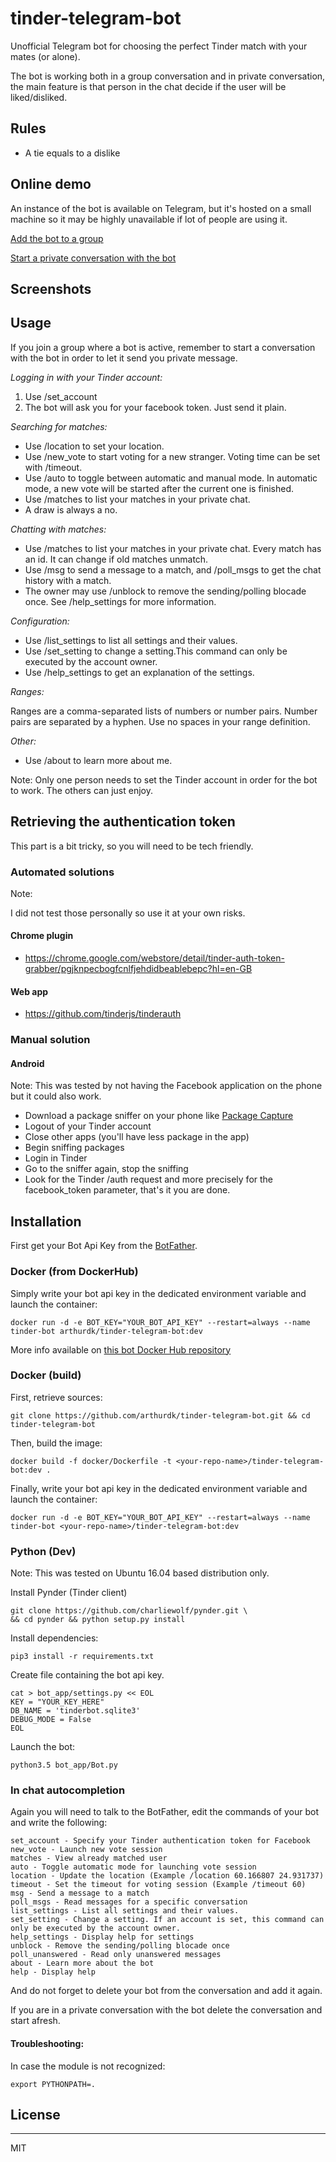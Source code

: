 # tinder-telegram-bot
Unofficial Telegram bot for choosing the perfect Tinder match with your mates (or alone).

The bot is working both in a group conversation and in private conversation, the main feature is that person in the chat decide if the user will be liked/disliked.

## Rules

* A tie equals to a dislike

## Online demo

An instance of the bot is available on Telegram, but it's hosted on a small machine so it may be highly unavailable if lot of people are using it.

[Add the bot to a group](https://telegram.me/tindergroupbot?startgroup=groupwithtinder)

[Start a private conversation with the bot](https://telegram.me/tindergroupbot?start=yes )

## Screenshots

## Usage

If you join a group where a bot is active, remember to start a conversation with the bot in order to let it send you private message.


_Logging in with your Tinder account:_

1. Use /set_account
2. The bot will ask you for your facebook token. Just send it plain.

_Searching for matches:_

 * Use /location to set your location.
 * Use /new_vote to start voting for a new stranger. Voting time can be set with /timeout.
 * Use /auto to toggle between automatic and manual mode. In automatic mode, a new vote will be started after the current one is finished.
 * Use /matches to list your matches in your private chat.
 * A draw is always a no.

_Chatting with matches:_

 * Use /matches to list your matches in your private chat. Every match has an id. It can change if old matches unmatch.
 * Use /msg to send a message to a match, and /poll_msgs to get the chat history with a match.
 * The owner may use /unblock to remove the sending/polling blocade once. See /help_settings for more information.

_Configuration:_

 * Use /list_settings to list all settings and their values.
 * Use /set_setting to change a setting.This command can only be executed by the account owner.
 * Use /help_settings to get an explanation of the settings.

_Ranges:_

Ranges are a comma-separated lists of numbers or number pairs. Number pairs are separated by a hyphen. Use no spaces in your range definition.

_Other:_

 * Use /about to learn more about me.

Note: Only one person needs to set the Tinder account in order for the bot to work. The others can just enjoy.

## Retrieving the authentication token
This part is a bit tricky, so you will need to be tech friendly.

### Automated solutions
Note:

I did not test those personally so use it at your own risks.

#### Chrome plugin
* https://chrome.google.com/webstore/detail/tinder-auth-token-grabber/pgjknpecbogfcnlfjehdidbeablebepc?hl=en-GB

#### Web app

* https://github.com/tinderjs/tinderauth

### Manual solution

#### Android

Note: This was tested by not having the Facebook application on the phone but it could also work.
* Download a package sniffer on your phone like [Package Capture](https://play.google.com/store/apps/details?id=app.greyshirts.sslcapture&hl=en)
* Logout of your Tinder account
* Close other apps (you'll have less package in the app)
* Begin sniffing packages
* Login in Tinder
* Go to the sniffer again, stop the sniffing
* Look for the Tinder /auth request and more precisely for the facebook_token parameter, that's it you are done.


## Installation

First get your Bot Api Key from the [BotFather](https://core.telegram.org/bots#3-how-do-i-create-a-bot).

### Docker (from DockerHub)

Simply write your bot api key in the dedicated environment variable and launch the container:
```
docker run -d -e BOT_KEY="YOUR_BOT_API_KEY" --restart=always --name tinder-bot arthurdk/tinder-telegram-bot:dev
```

More info available on [this bot Docker Hub repository](https://hub.docker.com/r/arthurdk/tinder-telegram-bot/)

### Docker (build)

First, retrieve sources:

```
git clone https://github.com/arthurdk/tinder-telegram-bot.git && cd tinder-telegram-bot
```

Then, build the image:
```
docker build -f docker/Dockerfile -t <your-repo-name>/tinder-telegram-bot:dev .
```

Finally, write your bot api key in the dedicated environment variable and launch the container:

```
docker run -d -e BOT_KEY="YOUR_BOT_API_KEY" --restart=always --name tinder-bot <your-repo-name>/tinder-telegram-bot:dev
```

### Python (Dev)

Note: This was tested on Ubuntu 16.04 based distribution only.

Install Pynder (Tinder client)
```
git clone https://github.com/charliewolf/pynder.git \
&& cd pynder && python setup.py install
```

Install dependencies:
```
pip3 install -r requirements.txt
```


Create file containing the bot api key.
```
cat > bot_app/settings.py << EOL
KEY = "YOUR_KEY_HERE"
DB_NAME = 'tinderbot.sqlite3'
DEBUG_MODE = False
EOL
```

Launch the bot:
```
python3.5 bot_app/Bot.py
```

### In chat autocompletion

Again you will need to talk to the BotFather, edit the commands of your bot and write the following:

```
set_account - Specify your Tinder authentication token for Facebook
new_vote - Launch new vote session
matches - View already matched user
auto - Toggle automatic mode for launching vote session
location - Update the location (Example /location 60.166807 24.931737)
timeout - Set the timeout for voting session (Example /timeout 60)
msg - Send a message to a match
poll_msgs - Read messages for a specific conversation
list_settings - List all settings and their values.
set_setting - Change a setting. If an account is set, this command can only be executed by the account owner.
help_settings - Display help for settings
unblock - Remove the sending/polling blocade once
poll_unanswered - Read only unanswered messages
about - Learn more about the bot
help - Display help
```

And do not forget to delete your bot from the conversation and add it again.

If you are in a private conversation with the bot delete the conversation and start afresh.

#### Troubleshooting:
In case the module is not recognized:
```
export PYTHONPATH=.
```

## License
----

MIT